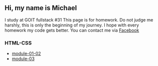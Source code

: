 ## Hi, my name is Michael

I study at GOIT fullstack #31
This page is for homework. Do not judge me harshly, this is only the beginning of my journey. I hope with every homework my code gets better. You can contact me via [Facebook](https://www.facebook.com/michael.utochkin/ "Michael facebook page")

### HTML-CSS

* [module-01-02](https://dudegaffer.github.io/goit-fe-course/html-css/module-01-02/ "homeworck-01-02")
* [module-03](https://dudegaffer.github.io/goit-fe-course/html-css/module-03/ "homeworck-03")
